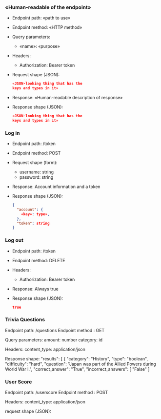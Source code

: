 ### «Human-readable of the endpoint»

* Endpoint path: «path to use»
* Endpoint method: «HTTP method»
* Query parameters:
  * «name»: «purpose»

* Headers:
  * Authorization: Bearer token

* Request shape (JSON):
    ```json
    «JSON-looking thing that has the
    keys and types in it»
    ```

* Response: «Human-readable description
            of response»
* Response shape (JSON):
    ```json
    «JSON-looking thing that has the
    keys and types in it»
    ```


### Log in

* Endpoint path: /token
* Endpoint method: POST

* Request shape (form):
  * username: string
  * password: string

* Response: Account information and a token
* Response shape (JSON):
    ```json
    {
      "account": {
        «key»: type»,
      },
      "token": string
    }
    ```



### Log out

* Endpoint path: /token
* Endpoint method: DELETE

* Headers:
  * Authorization: Bearer token

* Response: Always true
* Response shape (JSON):
    ```json
    true
    ```

### Trivia Questions

Endpoint path: /questions
Endpoint method : GET

Query parameters:
    amount: number
    category: id

Headers:
    content_type: application/json


Response shape:
   "results": [
		{
			"category": "History",
			"type": "boolean",
			"difficulty": "hard",
			"question": "Japan was part of the Allied Powers during World War I.",
			"correct_answer": "True",
			"incorrect_answers": [
				"False"
			]



### User Score

Endpoint path: /userscore
Endpoint method : POST

Headers:
    content_type: application/json

request shape (JSON):
